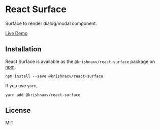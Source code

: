 # React Surface

Surface to render dialog/modal component.

[Live Demo](https://krishnaxv.github.io/react-surface/)

## Installation

React Surface is available as the `@krishnaxv/react-surface` package on [npm](https://www.npmjs.com/package/@krishnaxv/react-surface).

```
npm install --save @krishnaxv/react-surface
```

If you use `yarn`,

```
yarn add @krishnaxv/react-surface
```

## License

MIT
